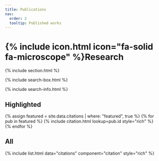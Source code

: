 ```yaml
---
title: Publications
nav:
  order: 2
  tooltip: Published works
---
```


# {% include icon.html icon="fa-solid fa-microscope" %}Research



{% include section.html %}

{% include search-box.html %}

{% include search-info.html %}

## Highlighted



{% assign featured = site.data.citations | where: "featured", true %}
{% for pub in featured %}
  {% include citation.html lookup=pub.id style="rich" %}
{% endfor %}


## All



{% include list.html data="citations" component="citation" style="rich" %}
